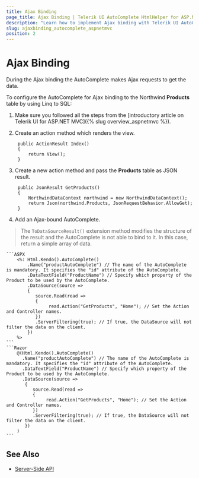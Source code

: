 ```yaml
---
title: Ajax Binding
page_title: Ajax Binding | Telerik UI AutoComplete HtmlHelper for ASP.NET MVC
description: "Learn how to implement Ajax binding with Telerik UI AutoComplete HtmlHelper for ASP.NET MVC."
slug: ajaxbinding_autocomplete_aspnetmvc
position: 2
---
```


# Ajax Binding

During the Ajax binding the AutoComplete makes Ajax requests to get the data.

To configure the AutoComplete for Ajax binding to the Northwind **Products** table by using Linq to SQL:

1. Make sure you followed all the steps from the [introductory article on Telerik UI for ASP.NET MVC]({% slug overview_aspnetmvc %}).
1. Create an action method which renders the view.

        public ActionResult Index()
        {
            return View();
        }

1. Create a new action method and pass the **Products** table as JSON result.

        public JsonResult GetProducts()
        {
            NorthwindDataContext northwind = new NorthwindDataContext();
            return Json(northwind.Products, JsonRequestBehavior.AllowGet);
        }

1. Add an Ajax-bound AutoComplete.

  > The `ToDataSourceResult()` extension method modifies the structure of the result and the AutoComplete is not able to bind to it. In this case, return a simple array of data.

    ```ASPX
        <%: Html.Kendo().AutoComplete()
            .Name("productAutoComplete") // The name of the AutoComplete is mandatory. It specifies the "id" attribute of the AutoComplete.
            .DataTextField("ProductName") // Specify which property of the Product to be used by the AutoComplete.
            .DataSource(source =>
            {
               source.Read(read =>
               {
                    read.Action("GetProducts", "Home"); // Set the Action and Controller names.
               })
               .ServerFiltering(true); // If true, the DataSource will not filter the data on the client.
            })
        %>
    ```
    ```Razor
        @(Html.Kendo().AutoComplete()
          .Name("productAutoComplete") // The name of the AutoComplete is mandatory. It specifies the "id" attribute of the AutoComplete.
          .DataTextField("ProductName") // Specify which property of the Product to be used by the AutoComplete.
          .DataSource(source =>
           {
              source.Read(read =>
              {
                   read.Action("GetProducts", "Home"); // Set the Action and Controller names.
              })
              .ServerFiltering(true); // If true, the DataSource will not filter the data on the client.
           })
        )
    ```

## See Also

* [Server-Side API](/api/autocomplete)

